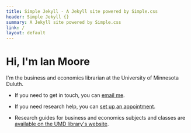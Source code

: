 ```yaml
---
title: Simple Jekyll - A Jekyll site powered by Simple.css
header: Simple Jekyll {}
summary: A Jekyll site powered by Simple.css
link: /
layout: default
---
```


# Hi, I'm Ian Moore

I'm the business and economics librarian at the University of Minnesota Duluth.

- If you need to get in touch, you can [email me](mailto:imoore@d.umn.edu).

- If you need research help, you can [set up an appointment](https://libcal.d.umn.edu/appointments/businesslibrarian).

- Research guides for business and economics subjects and classes are [available on the UMD library's website](https://libguides.d.umn.edu/prf.php?id=5aff2e88-7cdb-11ed-9922-0ad758b798c3).